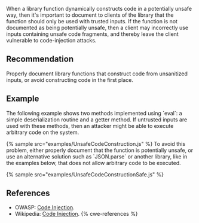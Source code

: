 When a library function dynamically constructs code in a potentially unsafe way, then it's important to document to clients of the library that the function should only be used with trusted inputs. If the function is not documented as being potentially unsafe, then a client may incorrectly use inputs containing unsafe code fragments, and thereby leave the client vulnerable to code-injection attacks.


## Recommendation
Properly document library functions that construct code from unsanitized inputs, or avoid constructing code in the first place.


## Example
The following example shows two methods implemented using \`eval\`: a simple deserialization routine and a getter method. If untrusted inputs are used with these methods, then an attacker might be able to execute arbitrary code on the system.

{% sample src="examples/UnsafeCodeConstruction.js" %}
To avoid this problem, either properly document that the function is potentially unsafe, or use an alternative solution such as \`JSON.parse\` or another library, like in the examples below, that does not allow arbitrary code to be executed.

{% sample src="examples/UnsafeCodeConstructionSafe.js" %}

## References
* OWASP: [Code Injection](https://www.owasp.org/index.php/Code_Injection).
* Wikipedia: [Code Injection](https://en.wikipedia.org/wiki/Code_injection).
{% cwe-references %}
